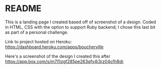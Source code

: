 # README

This is a landing page I created based off of screenshot of a design. Coded in HTML, CSS with the option to support Ruby backend; I chose this last bit as part of a personal challenge. 

Link to project hosted on Heroku: https://dashboard.heroku.com/apps/boucherville

Here's a screenshot of the design I created this after https://app.box.com/s/m7l1izgf285pe263qfv4i3rz04o1h8dr
